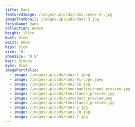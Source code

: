 ```yaml
---
title: Dani
featuredImage: /images/uploads/dani-cover-2-.jpg
imageThumbnail: /images/uploads/dani-3.jpg
firstName: Dani
collection: Women
height: 170cm
bust: 81cm
waist: 66cm
hips: 81cm
size: '8'
shoeSize: '8.5'
hair: Blonde
eyes: Blue
imagePortfolio:
  - image: /images/uploads/dani-1.jpeg
  - image: /images/uploads/dani-91-copy.jpeg
  - image: /images/uploads/dani-16.jpg
  - image: /images/uploads/theurbanlistshoot_preview.jpg
  - image: /images/uploads/theisland4_preview.jpg
  - image: /images/uploads/pumashoot_preview.png
  - image: /images/uploads/theisland3_preview.jpg
  - image: /images/uploads/dani-2.jpg
  - image: /images/uploads/dani-18.jpg
  - image: /images/uploads/dani-7.jpg
---
```


